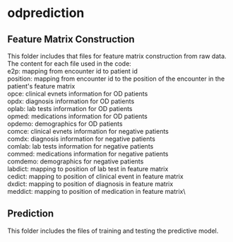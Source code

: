 # odprediction
## Feature Matrix Construction
This folder includes that files for feature matrix construction from raw data.\
The content for each file used in the code:\
e2p: mapping from encounter id to patient id\
position: mapping from encounter id to the position of the encounter in the patient's feature matrix\
opce: clinical evnets information for OD patients\
opdx: diagnosis information for OD patients\
oplab: lab tests information for OD patients\
opmed: medications information for OD patients\
opdemo: demographics for OD patients\
comce: clinical evnets information for negative patients\
comdx: diagnosis information for negative patients\
comlab: lab tests information for negative patients\
commed: medications information for negative patients\
comdemo: demographics for negative patients\
labdict: mapping to position of lab test in feature matrix\
cedict: mapping to position of clinical event in feature matrix\
dxdict: mapping to position of diagnosis in feature matrix\
meddict: mapping to position of medication in feature matrix\



## Prediction
This folder includes the files of training and testing the predictive model.
